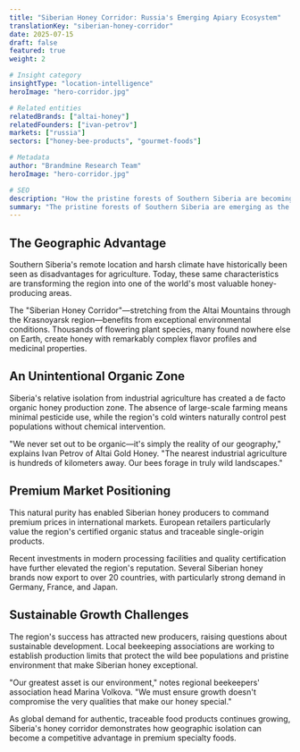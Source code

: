 ```yaml
---
title: "Siberian Honey Corridor: Russia's Emerging Apiary Ecosystem"
translationKey: "siberian-honey-corridor"
date: 2025-07-15
draft: false
featured: true
weight: 2

# Insight category
insightType: "location-intelligence"
heroImage: "hero-corridor.jpg"

# Related entities
relatedBrands: ["altai-honey"]
relatedFounders: ["ivan-petrov"]
markets: ["russia"]
sectors: ["honey-bee-products", "gourmet-foods"]

# Metadata
author: "Brandmine Research Team"
heroImage: "hero-corridor.jpg"

# SEO
description: "How the pristine forests of Southern Siberia are becoming the epicenter of Russia's premium honey industry"
summary: "The pristine forests of Southern Siberia are emerging as the epicenter of Russia's premium honey industry, attracting international attention for exceptional quality and purity."
---
```


## The Geographic Advantage

Southern Siberia's remote location and harsh climate have historically been seen as disadvantages for agriculture. Today, these same characteristics are transforming the region into one of the world's most valuable honey-producing areas.

The "Siberian Honey Corridor"—stretching from the Altai Mountains through the Krasnoyarsk region—benefits from exceptional environmental conditions. Thousands of flowering plant species, many found nowhere else on Earth, create honey with remarkably complex flavor profiles and medicinal properties.

## An Unintentional Organic Zone

Siberia's relative isolation from industrial agriculture has created a de facto organic honey production zone. The absence of large-scale farming means minimal pesticide use, while the region's cold winters naturally control pest populations without chemical intervention.

"We never set out to be organic—it's simply the reality of our geography," explains Ivan Petrov of Altai Gold Honey. "The nearest industrial agriculture is hundreds of kilometers away. Our bees forage in truly wild landscapes."

## Premium Market Positioning

This natural purity has enabled Siberian honey producers to command premium prices in international markets. European retailers particularly value the region's certified organic status and traceable single-origin products.

Recent investments in modern processing facilities and quality certification have further elevated the region's reputation. Several Siberian honey brands now export to over 20 countries, with particularly strong demand in Germany, France, and Japan.

## Sustainable Growth Challenges

The region's success has attracted new producers, raising questions about sustainable development. Local beekeeping associations are working to establish production limits that protect the wild bee populations and pristine environment that make Siberian honey exceptional.

"Our greatest asset is our environment," notes regional beekeepers' association head Marina Volkova. "We must ensure growth doesn't compromise the very qualities that make our honey special."

As global demand for authentic, traceable food products continues growing, Siberia's honey corridor demonstrates how geographic isolation can become a competitive advantage in premium specialty foods.

